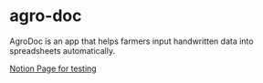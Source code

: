# agro-doc
AgroDoc is an app that helps farmers input handwritten data into spreadsheets automatically.

[Notion Page for testing](https://www.notion.so/forthebirds/TrOCR-Testing-4a11aaf524f947c3b0069833b4bb462a)